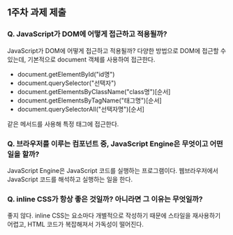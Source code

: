 ## 1주차 과제 제출

### Q. JavaScript가 DOM에 어떻게 접근하고 적용될까?
JavaScript가 DOM에 어떻게 접근하고 적용될까?
다양한 방법으로 DOM에 접근할 수 있는데, 기본적으로 document 객체를 사용하여 접근한다. 
- document.getElementById("id명")
- document.querySelector("선택자")
- document.getElementsByClassName("class명")[순서]
- document.getElementsByTagName("태그명")[순서]
- document.querySelectorAll("선택자명")[순서]

같은 메서드를 사용해 특정 태그에 접근한다.


### Q. 브라우저를 이루는 컴포넌트 중, JavaScript Engine은 무엇이고 어떤 일을 할까?
JavaScript Engine은 JavaScript 코드를 실행하는 프로그램이다. 웹브라우저에서 JavaScript 코드를 해석하고 실행하는 일을 한다.


### Q. inline CSS가 항상 좋은 것일까? 아니라면 그 이유는 무엇일까?
좋지 않다.
inline CSS는 요소마다 개별적으로 작성하기 때문에 스타일을 재사용하기 어렵고, HTML 코드가 복잡해져서 가독성이 떨어진다.